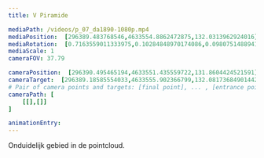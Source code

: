 ```yaml
---
title: V Piramide

mediaPath: /videos/p_07_da1890-1080p.mp4
mediaPosition:  [296389.483768546,4633554.8862472875,132.0313962924016]
mediaRotation:  [0.7163559011333975,0.10284848970174086,0.09807514889416333,0.6831088319197876]
mediaScale: 1
cameraFOV: 37.79

cameraPosition:  [296390.495465194,4633551.435559722,131.8604424521591]
cameraTarget:  [296389.18585554033,4633555.902366799,132.08173684901442]
# Pair of camera points and targets: [final point], ... , [entrance point]
cameraPath: [
    [[],[]]
]

animationEntry: 
---
```

Onduidelijk gebied in de pointcloud.